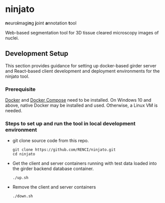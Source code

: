 # ninjato
**n**euro**i**magi**n**g **j**oint **a**nnotation **t**ool

Web-based segmentation tool for 3D tissue cleared microscopy images of nuclei.

## Development Setup

This section provides guidance for setting up docker-based girder server and React-based client development and deployment environments for the ninjato tool.

### Prerequisite

[Docker](https://www.docker.com/) and [Docker Compose](https://docs.docker.com/compose/) need to be installed. On Windows 10 and above, native Docker may be installed and used. Otherwise, a Linux VM is needed. 

### Steps to set up and run the tool in local development environment

- git clone source code from this repo.

  ```
  git clone https://github.com/RENCI/ninjato.git
  cd ninjato

- Get the client and server containers running with test data loaded into the girder backend database container.

  ```
  ./up.sh
  ```

- Remove the client and server containers

  ```
  ./down.sh
  ```

  

